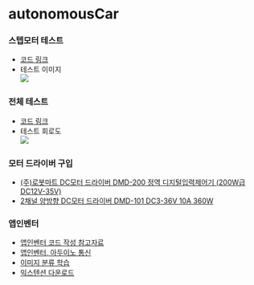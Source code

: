 # autonomousCar

### 스텝모터 테스트  
* [코드 링크](https://github.com/mtinet/autonomousCar/blob/master/code/stepperMotor.ino)  
* 테스트 이미지  
![](https://github.com/mtinet/autonomousCar/blob/master/image/stepMotorCircuit.jpg?raw=true)  


### 전체 테스트  
* [코드 링크](https://github.com/mtinet/autonomousCar/blob/master/code/autonomousCar.ino)  
* 테스트 회로도  
![](https://github.com/mtinet/autonomousCar/blob/master/image/totalCircuit.png?raw=true)  


### 모터 드라이버 구입  
* [(주)로봇마트 DC모터 드라이버 DMD-200 정역 디지털입력제어기 (200W급 DC12V-35V)](https://www.motorbank.kr/goods/goods_view.php?goodsNo=1000007471)  
* [2채널 양방향 DC모터 드라이버 DMD-101 DC3-36V 10A 360W](https://www.motorbank.kr/goods/goods_view.php?goodsNo=1000009114)  


### 앱인벤터  
* [앱인벤터 코드 작성 참고자료](http://blog.naver.com/PostView.nhn?blogId=kids_power&logNo=221368450791&parentCategoryNo=&categoryNo=42&viewDate=&isShowPopularPosts=true&from=search)  
* [앱인벤터, 아두이노 통신](http://sanguru.me/arduino009/)  
* [이미지 분류 학습](https://classifier.appinventor.mit.edu/)  
* [익스텐션 다운로드](https://mit-cml.github.io/extensions/)  
